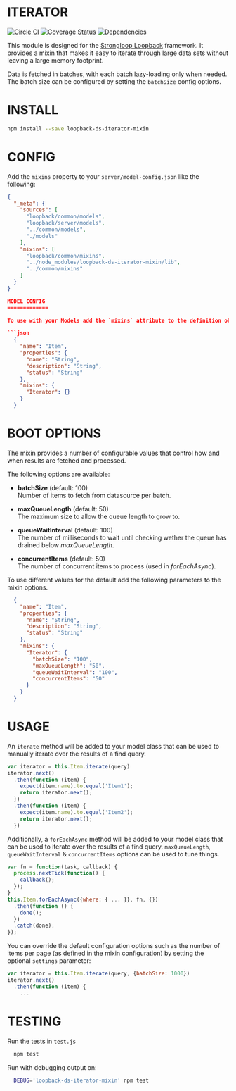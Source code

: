 ITERATOR
=============

[![Circle CI](https://circleci.com/gh/fullcube/loopback-ds-iterator-mixin.svg?style=svg)](https://circleci.com/gh/fullcube/loopback-ds-iterator-mixin) [![Coverage Status](https://coveralls.io/repos/fullcube/loopback-ds-iterator-mixin/badge.svg?branch=forEachAsync&service=github)](https://coveralls.io/github/fullcube/loopback-ds-iterator-mixin?branch=forEachAsync) [![Dependencies](http://img.shields.io/david/fullcube/loopback-ds-iterator-mixin.svg?style=flat)](https://david-dm.org/fullcube/loopback-ds-iterator-mixin)

This module is designed for the [Strongloop Loopback](https://github.com/strongloop/loopback) framework. It provides a mixin that makes it easy to iterate through large data sets without leaving a large memory footprint.

Data is fetched in batches, with each batch lazy-loading only when needed. The batch size can be configured by setting the `batchSize` config options.

INSTALL
=============

```bash
npm install --save loopback-ds-iterator-mixin
```

CONFIG
=============

Add the `mixins` property to your `server/model-config.json` like the following:

```json
{
  "_meta": {
    "sources": [
      "loopback/common/models",
      "loopback/server/models",
      "../common/models",
      "./models"
    ],
    "mixins": [
      "loopback/common/mixins",
      "../node_modules/loopback-ds-iterator-mixin/lib",
      "../common/mixins"
    ]
  }
}

MODEL CONFIG
=============

To use with your Models add the `mixins` attribute to the definition object of your model config.

```json
  {
    "name": "Item",
    "properties": {
      "name": "String",
      "description": "String",
      "status": "String"
    },
    "mixins": {
      "Iterator": {}
    }
  }
```

BOOT OPTIONS
=============

The mixin provides a number of configurable values that control how and when results are fetched and processed.

The following options are available:

 - **batchSize** (default: 100)  
   Number of items to fetch from datasource per batch.

 - **maxQueueLength** (default: 50)  
   The maximum size to allow the queue length to grow to.

 - **queueWaitInterval** (default: 100)  
   The number of milliseconds to wait until checking wether the queue has drained below *maxQueueLength*.

 - **concurrentItems** (default: 50)  
   The number of concurrent items to process (used in *forEachAsync*).

To use different values for the default add the following parameters to the mixin options.

```json
  {
    "name": "Item",
    "properties": {
      "name": "String",
      "description": "String",
      "status": "String"
    },
    "mixins": {
      "Iterator": {
        "batchSize": "100",
        "maxQueueLength": "50",
        "queueWaitInterval": "100",
        "concurrentItems": "50"
      }
    }
  }
```



USAGE
=============

An `iterate` method will be added to your model class that can be used to manually iterate over the results of a find
query.

```javascript
var iterator = this.Item.iterate(query)
iterator.next()
  .then(function (item) {
    expect(item.name).to.equal('Item1');
    return iterator.next();
  })
  .then(function (item) {
    expect(item.name).to.equal('Item2');
    return iterator.next();
  })
```

Additionally, a `forEachAsync` method will be added to your model class that can be used to iterate over the
results of a find query. `maxQueueLength`, `queueWaitInterval` & `concurrentItems` options can be used to tune things.

```javascript
var fn = function(task, callback) {
  process.nextTick(function() {
    callback();
  });
}
this.Item.forEachAsync({where: { ... }}, fn, {})
  .then(function () {
    done();
  })
  .catch(done);
});
```

You can override the default configuration options such as the number of items per page (as defined in the mixin
configuration) by setting the optional `settings` parameter:

```javascript
var iterator = this.Item.iterate(query, {batchSize: 1000})
iterator.next()
  .then(function (item) {
    ...
```

TESTING
=============

Run the tests in `test.js`

```bash
  npm test
```

Run with debugging output on:

```bash
  DEBUG='loopback-ds-iterator-mixin' npm test
```
